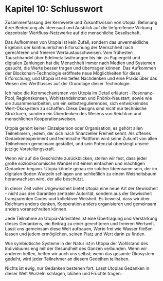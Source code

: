 # Kapitel 10: Schlusswort

Zusammenfassung der Kernwerte und Zukunftsvision von Utopia, Betonung ihrer Bedeutung als Ideensaat und Ausblick auf die tiefgreifende Wirkung dezentraler Wertfluss-Netzwerke auf die menschliche Gesellschaft.

Das Aufkommen von Utopia ist kein Zufall, sondern das unvermeidliche Ergebnis der kontinuierlichen Erforschung der Menschheit nach gerechteren und freieren Wertaustauschweisen. Vom frühesten Tauschhandel über Edelmetallwährungen bis hin zu Papiergeld und digitalen Zahlungen hat die Menschheit immer nach Medien und Systemen gesucht, die Werte besser tragen und übertragen können. Das Aufkommen der Blockchain-Technologie eröffnete neue Möglichkeiten für diese Erforschung, und Utopia ist ein tiefes Nachdenken und eine Praxis über das Wesen des Wertflusses auf der Grundlage dieser Technologie.

Ich habe die Kernmechanismen von Utopia im Detail erläutert - Resonanz-Pool, Regionskonsen, Wohlstandsknoten und Phönix-Neustart, sowie wie sie zusammenarbeiten, um ein selbstregulierendes, sich entwickelndes Wert-Ökosystem zu schaffen. Diese Designs sind nicht nur technische Strukturen, sondern ein Überdenken des Wesens von Reichtum und menschlichen Kooperationsweisen.

Utopia gehört keiner Einzelperson oder Organisation, es gehört allen Teilnehmern, jedem, der sich nach finanzieller Freiheit sehnt. Als offenes Gedankenexperiment und technische Plattform wird seine Zukunft von allen Teilnehmern gemeinsam gestaltet, und sein Potenzial übersteigt unsere jetzige Vorstellungskraft.

Wenn wir auf die Geschichte zurückblicken, stellen wir fest, dass jeder große sozioökonomische Wandel mit einem einfachen und mächtigen Gedanken begann. Utopia könnte genau ein solcher Ideensame sein, der im digitalen Boden Wurzeln schlagen und schließlich zu einem Weisheitsbaum heranwachsen wird, der alle beschützt.

In dieser Zeit voller Ungewissheit bietet Utopia eine neue Art der Gewissheit - nicht aus den Garantien zentraler Autorität, sondern aus der Gewissheit transparenten Codes und kollektiver Weisheit. Es beweist, dass wir über Reichtum anders denken, Kooperation anders organisieren und gemeinsam anders voranschreiten können.

Jede Teilnahme an Utopia-Aktivitäten ist eine Übertragung und Verstärkung dieses Gedankens, ein Beitrag zu einer gerechteren und freieren Wertwelt. Lasst uns gemeinsam diese Welt aufbauen, Werte frei wie Wasser fließen lassen und jedem ermöglichen, seinen Platz und Wert darin zu finden.

Wie symbiotische Systeme in der Natur ist in Utopia der Wohlstand des Individuums eng mit der Gesundheit des Ganzen verbunden. Wenn wir anderen helfen, helfen wir auch uns selbst; wenn das gesamte Ökosystem gedeiht, wird jeder Teilnehmer an diesem Gedeihen teilhaben.

Nichts ist ewig, nur Gedanken bestehen fort. Lasst Utopias Gedanken in dieser Welt Wurzeln schlagen, blühen und Früchte tragen.